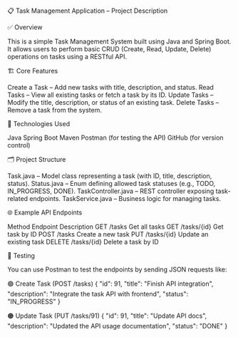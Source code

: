 📋 Task Management Application – Project Description

✅ Overview

This is a simple Task Management System built using Java and Spring Boot. It allows users to perform basic CRUD (Create, Read, Update, Delete) operations on tasks using a RESTful API.

🏗️ Core Features

Create a Task – Add new tasks with title, description, and status.
Read Tasks – View all existing tasks or fetch a task by its ID.
Update Tasks – Modify the title, description, or status of an existing task.
Delete Tasks – Remove a task from the system.

🧩 Technologies Used

Java
Spring Boot
Maven
Postman (for testing the API)
GitHub (for version control)

🗂️ Project Structure

Task.java – Model class representing a task (with ID, title, description, status).
Status.java – Enum defining allowed task statuses (e.g., TODO, IN_PROGRESS, DONE).
TaskController.java – REST controller exposing task-related endpoints.
TaskService.java – Business logic for managing tasks.

🌐 Example API Endpoints

Method	Endpoint	Description
GET	/tasks  	Get all tasks
GET	/tasks/{id}	Get task by ID
POST	/tasks	        Create a new task
PUT	/tasks/{id}	Update an existing task
DELETE	/tasks/{id}	Delete a task by ID

🧪 Testing

You can use Postman to test the endpoints by sending JSON requests like:

🟢 Create Task (POST /tasks)
{
  "id": 91,
  "title": "Finish API integration",
  "description": "Integrate the task API with frontend",
  "status": "IN_PROGRESS"
}

🟠 Update Task (PUT /tasks/91)
{
  "id": 91,
  "title": "Update API docs",
  "description": "Updated the API usage documentation",
  "status": "DONE"
}
